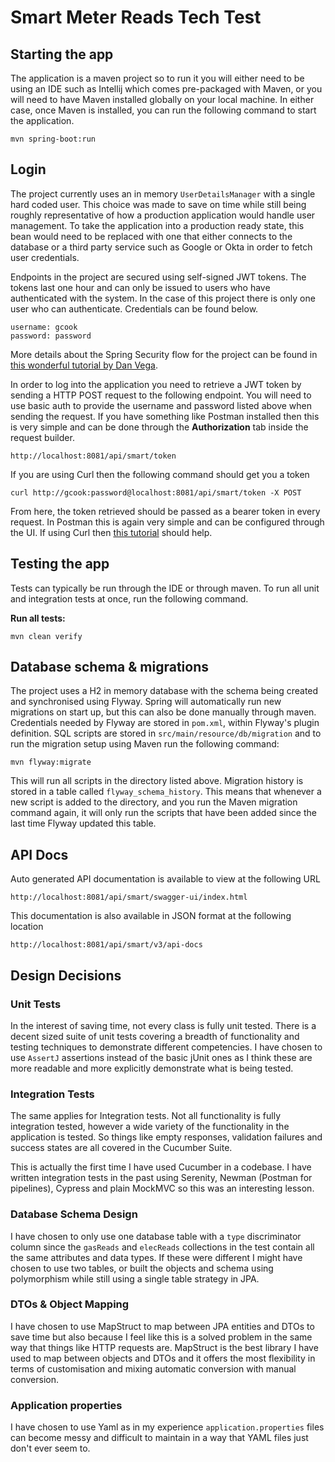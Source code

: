 # Smart Meter Reads Tech Test

## Starting the app

The application is a maven project so to run it you will either need to be using an IDE such as Intellij which comes pre-packaged with Maven, or you will need to have Maven installed globally on your local machine. In either case, once Maven is installed, you can run the following command to start the application. 

```
mvn spring-boot:run
```

## Login

The project currently uses an in memory `UserDetailsManager` with a single hard coded user. This choice was made to save on time while still being roughly representative of how a production application would handle user management. To take the application into a production ready state, this bean would need to be replaced with one that either connects to the database or a third party service such as Google or Okta in order to fetch user credentials.

Endpoints in the project are secured using self-signed JWT tokens. The tokens last one hour and can only be issued to users who have authenticated with the system. In the case of this project there is only one user who can authenticate. Credentials can be found below. 

```
username: gcook
password: password
```

More details about the Spring Security flow for the project can be found in [this wonderful tutorial by Dan Vega](https://www.danvega.dev/blog/spring-security-jwt). 

In order to log into the application you need to retrieve a JWT token by sending a HTTP POST request to the following endpoint. You will need to use basic auth to provide the username and password listed above when sending the request. If you have something like Postman installed then this is very simple and can be done through the **Authorization** tab inside the request builder.

```
http://localhost:8081/api/smart/token
```
If you are using Curl then the following command should get you a token 

```
curl http://gcook:password@localhost:8081/api/smart/token -X POST
```
From here, the token retrieved should be passed as a bearer token in every request. In Postman this is again very simple and can be configured through the UI. If using Curl then [this tutorial](https://reqbin.com/req/c-hlt4gkzd/curl-bearer-token-authorization-header-example) should help. 


## Testing the app

Tests can typically be run through the IDE or through maven. To run all unit and integration tests at once, run the following command.

**Run all tests:**

```
mvn clean verify
```

## Database schema & migrations

The project uses a H2 in memory database with the schema being created and synchronised using Flyway.
Spring will automatically run new migrations on start up, but this can also be done manually through maven.
Credentials needed by Flyway are stored in `pom.xml`, within Flyway's plugin definition.
SQL scripts are stored in `src/main/resource/db/migration` and to run the migration setup
using Maven run the following command:

```
mvn flyway:migrate
```

This will run all scripts in the directory listed above. Migration history is stored in a table called
`flyway_schema_history`. This means that whenever a new script is added to the directory, and you run the Maven migration
command again, it will only run the scripts that have been added since the last time Flyway updated this table.

## API Docs
Auto generated API documentation is available to view at the following URL 
```
http://localhost:8081/api/smart/swagger-ui/index.html
```

This documentation is also available in JSON format at the following location 
```
http://localhost:8081/api/smart/v3/api-docs
```
## Design Decisions
### Unit Tests
In the interest of saving time, not every class is fully unit tested. There is a decent sized suite of unit tests 
covering a breadth of functionality and testing techniques to demonstrate different competencies. I have chosen to use
`AssertJ` assertions instead of the basic jUnit ones as I think these are more readable and more explicitly demonstrate 
what is being tested. 

### Integration Tests
The same applies for Integration tests. Not all functionality is fully integration tested, however a wide variety of 
the functionality in the application is tested. So things like empty responses, validation failures and success states 
are all covered in the Cucumber Suite. 

This is actually the first time I have used Cucumber in a codebase. I have written integration tests in the past using 
Serenity, Newman (Postman for pipelines), Cypress and plain MockMVC so this was an interesting lesson. 

### Database Schema Design
I have chosen to only use one database table with a `type` discriminator column since the `gasReads` and `elecReads` 
collections in the test contain all the same attributes and data types. If these were different I might have chosen to 
use two tables, or built the objects and schema using polymorphism while still using a single table strategy in JPA. 

### DTOs & Object Mapping
I have chosen to use MapStruct to map between JPA entities and DTOs to save time but also because I feel like this 
is a solved problem in the same way that things like HTTP requests are. MapStruct is the best library I have used to map 
between objects and DTOs and it offers the most flexibility in terms of customisation and mixing automatic conversion 
with manual conversion. 

### Application properties 
I have chosen to use Yaml as in my experience `application.properties` files can become messy and difficult to maintain
in a way that YAML files just don't ever seem to.
